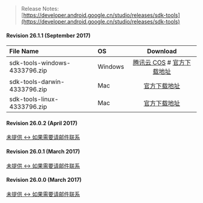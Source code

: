 > Release Notes:  
[https://developer.android.google.cn/studio/releases/sdk-tools](https://developer.android.google.cn/studio/releases/sdk-tools)

#### Revision 26.1.1 (September 2017)

| File Name |   OS    | Download |
| :-------- | :------ | :------: |
| sdk-tools-windows-4333796.zip |  Windows  | [腾讯云 COS](https://dl-mirrors-1253943875.cos.ap-chengdu.myqcloud.com/android/sdk-tools/sdk-tools-windows-4333796.zip) # [官方下载地址](https://dl.google.com/android/repository/sdk-tools-windows-4333796.zip) |
| sdk-tools-darwin-4333796.zip |  Mac  | [官方下载地址](https://dl.google.com/android/repository/sdk-tools-darwin-4333796.zip) |
| sdk-tools-linux-4333796.zip |  Mac  | [官方下载地址](https://dl.google.com/android/repository/sdk-tools-linux-4333796.zip) |

#### Revision 26.0.2 (April 2017)

[未提供 <-> 如果需要请邮件联系]()

#### Revision 26.0.1 (March 2017)

[未提供 <-> 如果需要请邮件联系]()

#### Revision 26.0.0 (March 2017)

[未提供 <-> 如果需要请邮件联系]()
